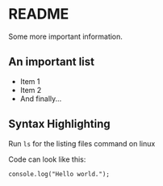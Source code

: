 # README

Some more important information.


## An important list

* Item 1
* Item 2
* And finally...

## Syntax Highlighting

Run `ls` for the listing files command on linux

Code can look like this:

```
console.log("Hello world.");
```
